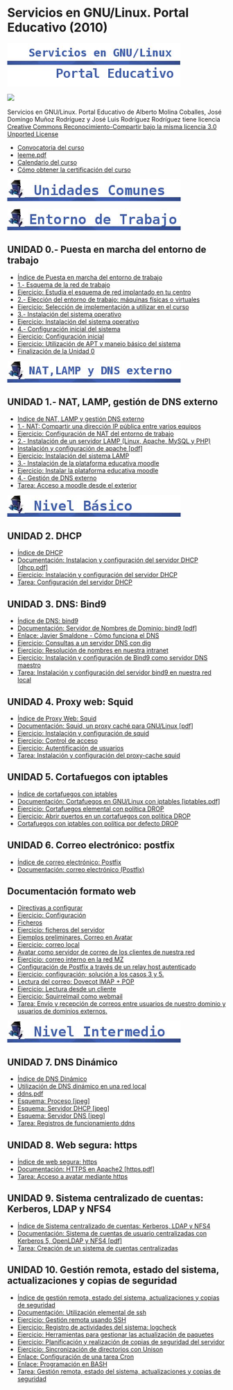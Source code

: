 # Servicios en GNU/Linux. Portal Educativo (2010)

![](img/titulo.jpg)


[![](http://i.creativecommons.org/l/by-sa/3.0/88x31.png)](http://creativecommons.org/licenses/by-sa/3.0/)

Servicios en GNU/Linux. Portal Educativo de Alberto Molina Coballes, José Domingo Muñoz Rodríguez y José Luis Rodríguez Rodríguez tiene licencia [Creative Commons Reconocimiento-Compartir bajo la misma licencia 3.0 Unported License](http://creativecommons.org/licenses/by-sa/3.0/)

* [Convocatoria del curso](files/104132FC014_CURSO_LINUX.pdf)
* [leeme.pdf](files/leeme.pdf)
* [Calendario del curso](files/calendario.pdf)
* [Cómo obtener la certificación del curso](doc/Como_obtener_la_certificacion_del_curso.md)

![](img/comunes.jpg)

![](img/t0.jpg)


## UNIDAD 0.- Puesta en marcha del entorno de trabajo

* [Índice de Puesta en marcha del entorno de trabajo](doc/Indice_de_Puesta_en_marcha_del_entorno_de_trabajo.md)
* [1.- Esquema de la red de trabajo](doc/Esquema_de_la_red_de_trabajo.md)
* [Ejercicio: Estudia el esquema de red implantado en tu centro](doc/Ejercicio_Estudia_el_esquema_de_red_implantado_en_tu_centro.md)
* [2.- Elección del entorno de trabajo: máquinas físicas o virtuales](doc/Eleccion_del_entorno_de_trabajo:_maquinas_fisicas_o_virtuales.md)
* [Ejercicio: Selección de implementación a utilizar en el curso](doc/Ejercicio:_Seleccion_de_implementacion_a_utilizar_en_el_curso.md)
* [3.- Instalación del sistema operativo](doc/Instalacion_del_sistema_operativo.md)
* [Ejercicio: Instalación del sistema operativo](doc/Ejercicio_Instalacion_del_sistema_operativo.md)
* [4.- Configuración inicial del sistema](doc/Configuracion_inicial_del_sistema.md)
* [Ejercicio: Configuración inicial](doc/Ejercicio_Configuracion_inicial.md)
* [Ejercicio: Utilización de APT y manejo básico del sistema](doc/Ejercicio:_Utilizacion_de_APT_y_manejo_basico_del_sistema.md)
* [Finalización de la Unidad 0](doc/Finalizacion_de_la_Unidad_0.md)

![](img/t1.jpg)

## UNIDAD 1.- NAT, LAMP, gestión de DNS externo

* [Indice de NAT, LAMP y gestión DNS externo](doc/Indice_de_NAT,_LAMP_y_gestion_DNS_externo.md)
* [1.- NAT: Compartir una dirección IP pública entre varios equipos](doc/NAT:_Compartir_una_direccion_IP_publica_entre_varios_equipos.md)
* [Ejercicio: Configuración de NAT del entorno de trabajo](doc/Ejercicio_Configuracion_de_NAT_del_entorno_de_trabajo.md)
* [2.- Instalación de un servidor LAMP (Linux, Apache, MySQL y PHP)](doc/Instalacion_de_un_servidor_LAMP__Linux,_Apache,_MySQL_y_PHP_.md)
* [Instalación y configuración de apache [pdf]](files/apache.pdf)
* [Ejercicio: Instalación del sistema LAMP](doc/Ejercicio_Instalacion_del_sistema_LAMP.md)
* [3.- Instalación de la plataforma educativa moodle](doc/Instalacion_de_la_plataforma_educativa_moodle.md)
* [Ejercicio: Instalar la plataforma educativa moodle](doc/Ejercicio:Instalar_la_plataforma_educativa_moodle.md)
* [4.- Gestión de DNS externo](doc/Gestion_de_DNS_externo.md)
* [Tarea: Acceso a moodle desde el exterior](doc/Tarea:_Acceso_a_moodle_desde_el_exterior.md)

![](img/basico.jpg)


## UNIDAD 2. DHCP

* [Índice de DHCP](doc/Indice_de_DHCP.md)
* [Documentación: Instalacion y configuración del servidor DHCP [dhcp.pdf]](files/dhcp.pdf)
* [Ejercicio: Instalación y configuración del servidor DHCP](doc/Ejercicio:Instalacion_y_configuracion_del_servidor_DHCP.md)
* [Tarea: Configuración del servidor DHCP](doc/Tarea:_Configuracion_del_servidor_DHCP.md)

## UNIDAD 3. DNS: Bind9

* [Índice de DNS: bind9](doc/Indice_de_DNS:_bind9.md)
* [Documentación: Servidor de Nombres de Dominio: bind9 [pdf]](files/dns.pdf)
* [Enlace: Javier Smaldone - Cómo funciona el DNS](http://blog.smaldone.com.ar/2006/12/05/como-funciona-el-dns/)
* [Ejercicio: Consultas a un servidor DNS con dig](doc/Ejercicio_Consultas_a_un_servidor_DNS_con_dig.md)
* [Ejercicio: Resolución de nombres en nuestra intranet](doc/Ejercicio:_Resolucion_de_nombres_en_nuestra_intranet.md)
* [Ejercicio: Instalación y configuración de Bind9 como servidor DNS maestro](doc/Ejercicio_Instalacion_y_configuracion_de_Bind9_como_servidor_DNS_maestro.md)
* [Tarea: Instalación y configuración del servidor bind9 en nuestra red local](doc/Tarea:_Instalacion_y_configuracion_del_servidor_bind9_en_nuestra_red_local.md)

## UNIDAD 4. Proxy web: Squid

* [Índice de Proxy Web: Squid](doc/Indice_de_Proxy_Web:_Squid.md)
* [Documentación: Squid, un proxy caché para GNU/Linux [pdf]](files/squid.pdf)
* [Ejercicio: Instalación y configuración de squid](doc/Ejercicio_Instalacion_y_configuracion_de_squid.md)
* [Ejercicio: Control de acceso](doc/Ejercicio_Control_de_acceso.md)
* [Ejercicio: Autentificación de usuarios](doc/Ejercicio_Autentificacion_de_usuarios.md)
* [Tarea: Instalación y configuración del proxy-cache squid](doc/Tarea:_Instalacion_y_configuracion_del_proxy-cache_squid.md)

## UNIDAD 5. Cortafuegos con iptables 

* [Índice de cortafuegos con iptables](doc/Indice_de_cortafuegos_con_iptables.md)
* [Documentación: Cortafuegos en GNU/Linux con iptables [iptables.pdf]](files/iptables.pdf)
* [Ejercicio: Cortafuegos elemental con política DROP](doc/Ejercicio_Cortafuegos_elemental_con_politica_DROP.md)
* [Ejercicio: Abrir puertos en un cortafuegos con política DROP](doc/Ejercicio_Abrir_puertos_en_un_cortafuegos_con_politica_DROP.md)
* [Cortafuegos con iptables con política por defecto DROP](doc/Cortafuegos_con_iptables_con_politica_por_defecto_DROP.md)

## UNIDAD 6. Correo electrónico: postfix

* [Índice de correo electrónico: Postfix](doc/Indice_de_correo_electronico:_Postfix.md)
* [Documentación: correo electrónico (Postfix)](files/correo-e.pdf)

## Documentación formato web

* [Directivas a configurar](doc/Directivas_a_configurar.md)
* [Ejercicio: Configuración](doc/Ejercicio:_Configuracion.md)
* [Ficheros](doc/Ficheros.md)
* [Ejercicio: ficheros del servidor](doc/Ejercicio_ficheros_del_servidor.md)
* [Ejemplos preliminares. Correo en Avatar](doc/Ejemplos_preliminares_Correo_en_Avatar.md)
* [Ejercicio: correo local](doc/Ejercicio_correo_local.md)
* [Avatar como servidor de correo de los clientes de nuestra red](doc/Avatar_como_servidor_de_correo_de_los_clientes_de_nuestra_red.md)
* [Ejercicio: correo interno en la red MZ](doc/Ejercicio_correo_interno_en_la_red_MZ.md)
* [Configuración de Postfix a través de un relay host autenticado](doc/Configuracion_de_Postfix_a_traves_de_un_relay_host_autenticado.md)
* [Ejercicio: configuración; solución a los casos 3 y 5.](doc/Ejercicio_configuracion\_solucion_a_los_casos_3_y_5.md)
* [Lectura del correo: Dovecot IMAP + POP](doc/Lectura_del_correo:_Dovecot_IMAP_+_POP.md)
* [Ejercicio: Lectura desde un cliente](doc/Ejercicio_Lectura_desde_un_cliente.md)
* [Ejercicio: Squirrelmail como webmail](doc/Ejercicio:_Squirrelmail_como_webmail.md)
* [Tarea: Envío y recepción de correos entre usuarios de nuestro dominio y usuarios de dominios externos.](doc/Tarea:_Envio_y_recepcion_de_correos_entre_usuarios_de_nuestro_dominio_y_usuarios_de_dominios_externos..md)

![](img/intermedio.jpg)

##  UNIDAD 7. DNS Dinámico

* [Índice de DNS Dinámico](doc/Indice_de_DNS_Dinamico.md)
* [Utilización de DNS dinámico en una red local](doc/Utilizacion_de_DNS_dinamico_en_una_red_local.md)
* [ddns.pdf](files/ddns.pdf)
* [Esquema: Proceso [jpeg]](files/EsquemaProceso.jpeg)
* [Esquema: Servidor DHCP [jpeg]](files/EsquemaFicherosDHCP.jpeg)
* [Esquema: Servidor DNS [jpeg]](files/EsquemaFicherosDNS.jpeg)
* [Tarea: Registros de funcionamiento ddns](doc/Tarea:_Registros_de_funcionamiento_ddns.md)

## UNIDAD 8. Web segura: https

* [Índice de web segura: https](doc/Indice_de_web_segura:_https.md)
* [Documentación: HTTPS en Apache2 [https.pdf]](files/https.pdf)
* [Tarea: Acceso a avatar mediante https](doc/Tarea_Acceso_a_avatar_mediante_https.md)

## UNIDAD 9. Sistema centralizado de cuentas: Kerberos, LDAP y NFS4

* [Índice de Sistema centralizado de cuentas: Kerberos, LDAP y NFS4](doc/Indice_de_Sistema_centralizado_de_cuentas:_Kerberos,_LDAP_y_NFS4.md)
* [Documentación: Sistema de cuentas de usuario centralizadas con Kerberos 5, OpenLDAP y NFS4 [pdf]](files/krb_ldap.pdf)
* [Tarea: Creación de un sistema de cuentas centralizadas](doc/Tarea:_Creacion_de_un_sistema_de_cuentas_centralizadas.md)

## UNIDAD 10. Gestión remota, estado del sistema, actualizaciones y copias de seguridad

* [Índice de gestión remota, estado del sistema, actualizaciones y copias de seguridad](doc/Indice_de_gestion_remota,_estado_del_sistema,_actualizaciones_y_copias_de_seguridad.md)
* [Documentación: Utilización elemental de ssh](files/ssh.pdf)
* [Ejercicio: Gestión remota usando SSH](doc/Ejercicio_Gestion_remota_usando_SSH.md)
* [Ejercicio: Registro de actividades del sistema: logcheck](doc/Ejercicio:_Registro_de_actividades_del_sistema:_logcheck.md)
* [Ejercicio: Herramientas para gestionar las actualización de paquetes](doc/Ejercicio_Herramientas_para_gestionar_las_actualizacion_de_paquetes.md)
* [Ejercicio: Planificación y realización de copias de seguridad del servidor](doc/Ejercicio:_Planificacion_y_realizacion_de_copias_de_seguridad_del_servidor.md)
* [Ejercicio: Sincronización de directorios con Unison](doc/Ejercicio:_Sincronizacion_de_directorios_con_Unison.md)
* [Enlace: Configuración de una tarea Cron](http://www.redhat.com/docs/manuals/enterprise/RHEL-5-manual/es-ES/Deployment_Guide/s2-autotasks-cron-configuring.html)
* [Enlace: Programación en BASH](http://xinfo.sourceforge.net/documentos/bash-scripting/bash-script-2.0.html)
* [Tarea: Gestión remota, estado del sistema, actualizaciones y copias de seguridad](doc/Tarea:_Gestion_remota,_estado_del_sistema,_actualizaciones_y_copias_de_seguridad.md)

